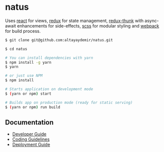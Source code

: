 # natus 

Uses [react]() for views, [redux]() for state management, [redux-thunk]() with async-await enhancements for side-effects, [scss](http://sass-lang.com/) for modular styling and [webpack](https://webpack.github.io/) for build process.

```bash
$ git clone git@github.com:altayaydemir/natus.git

$ cd natus

# You can install dependencies with yarn
$ npm install -g yarn
$ yarn

# or just use NPM
$ npm install

# Starts application on development mode
$ (yarn or npm) start

# Builds app on production mode (ready for static serving)
$ (yarn or npm) run build
```

## Documentation

* [Developer Guide](./docs/dev_guide.md)
* [Coding Guidelines](./docs/code_guide.md)
* [Deployment Guide](./docs/deploy_guide.md)

